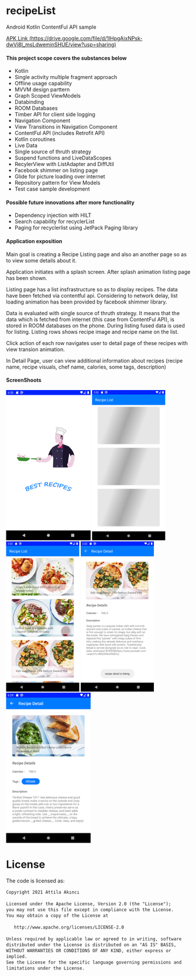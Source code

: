 # recipeList
Android Kotlin ContentFul API sample

[APK Link (https://drive.google.com/file/d/1lHpgAixNPsk-dwVi8I_msLdweminSHUE/view?usp=sharing)](https://drive.google.com/file/d/1lHpgAixNPsk-dwVi8I_msLdweminSHUE/view?usp=sharing)

#### This project scope covers the substances below
* Kotlin 
* Single activity multiple fragment approach
* Offline usage capability
* MVVM design parttern
* Graph Scoped ViewModels
* Databinding
* ROOM Databases
* Timber API for client side logging 
* Navigation Component
* View Transitions in Navigation Component
* ContentFul API (includes Retrofit API)
* Kotlin coroutines
* Live Data
* Single source of thruth strategy
* Suspend functions and LiveDataScopes
* RecylerView with ListAdapter and DiffUtil
* Facebook shimmer on listing page
* Glide for picture loading over internet
* Repository pattern for View Models
* Test case sample development

#### Possible future innovations after more functionality
* Dependency injection with HILT
* Search capability for recyclerList
* Paging for recyclerlist using JetPack Paging library

#### Application exposition
Main goal is creating a Recipe Listing page and also an another page so as to view some details about it. 

Application initiates with a splash screen. After splash animation listing page has been shown. 

Listing page has a list insfrastructure so as to display recipes. The data have been fetched via contentful api. Considering to network delay, list loading animation has been provided by facebook shimmer library. 

Data is evaluated with single source of thruth strategy. It means that the data which is fetched from internet (this case from ContentFul API), is stored in ROOM databases on the phone. During listing fused data is used for listing. Listing rows shows recipe image and recipe name on the list.

Click action of each row navigates user to detail page of these recipes with view transion animation.

In Detail Page, user can view additional information about recipes (recipe name, recipe visuals, chef name, calories, some tags, description)

#### ScreenShoots

<img src="https://github.com/AttilaAKINCI/recipeList/blob/main/app/screenshots/device-2021-03-28-183055.png" width="231">   <img src="https://github.com/AttilaAKINCI/recipeList/blob/main/app/screenshots/device-2020-10-04-181945.png" width="200">   <img src="https://github.com/AttilaAKINCI/recipeList/blob/main/app/screenshots/device-2020-10-04-182003.png" width="200">   <img src="https://github.com/AttilaAKINCI/recipeList/blob/main/app/screenshots/device-2020-10-04-182014.png" width="200"> <img src="https://github.com/AttilaAKINCI/recipeList/blob/main/app/screenshots/device-2021-03-28-182952.png" width="231"> 

# License

The code is licensed as:

```
Copyright 2021 Attila Akıncı

Licensed under the Apache License, Version 2.0 (the "License");
you may not use this file except in compliance with the License.
You may obtain a copy of the License at

   http://www.apache.org/licenses/LICENSE-2.0

Unless required by applicable law or agreed to in writing, software
distributed under the License is distributed on an "AS IS" BASIS,
WITHOUT WARRANTIES OR CONDITIONS OF ANY KIND, either express or implied.
See the License for the specific language governing permissions and
limitations under the License.
```

